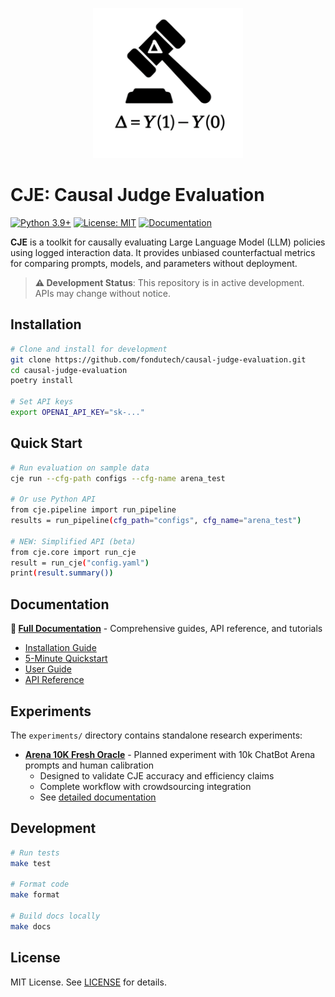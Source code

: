 <p align="center">
  <img src="docs/img/CJE logo.svg" alt="Causal Judge Evaluation logo"
       width="240" height="auto"/>
</p>

# CJE: Causal Judge Evaluation

[![Python 3.9+](https://img.shields.io/badge/python-3.9+-blue.svg)](https://www.python.org/downloads/)
[![License: MIT](https://img.shields.io/badge/License-MIT-yellow.svg)](https://opensource.org/licenses/MIT)
[![Documentation](https://img.shields.io/badge/docs-ReadTheDocs-blue.svg)](https://causal-judge-evaluation.readthedocs.io/)

**CJE** is a toolkit for causally evaluating Large Language Model (LLM) policies using logged interaction data. It provides unbiased counterfactual metrics for comparing prompts, models, and parameters without deployment.

> **⚠️ Development Status**: This repository is in active development. APIs may change without notice.

## Installation

```bash
# Clone and install for development
git clone https://github.com/fondutech/causal-judge-evaluation.git
cd causal-judge-evaluation
poetry install

# Set API keys
export OPENAI_API_KEY="sk-..."
```

## Quick Start

```bash
# Run evaluation on sample data
cje run --cfg-path configs --cfg-name arena_test

# Or use Python API
from cje.pipeline import run_pipeline
results = run_pipeline(cfg_path="configs", cfg_name="arena_test")

# NEW: Simplified API (beta)
from cje.core import run_cje
result = run_cje("config.yaml")
print(result.summary())
```

## Documentation

**📖 [Full Documentation](https://causal-judge-evaluation.readthedocs.io/)** - Comprehensive guides, API reference, and tutorials

- [Installation Guide](https://causal-judge-evaluation.readthedocs.io/en/latest/installation.html)
- [5-Minute Quickstart](https://causal-judge-evaluation.readthedocs.io/en/latest/quickstart.html)
- [User Guide](https://causal-judge-evaluation.readthedocs.io/en/latest/guides/user_guide.html)
- [API Reference](https://causal-judge-evaluation.readthedocs.io/en/latest/api/index.html)

## Experiments

The `experiments/` directory contains standalone research experiments:

- **[Arena 10K Fresh Oracle](experiments/arena_10k_oracle/)** - Planned experiment with 10k ChatBot Arena prompts and human calibration
  - Designed to validate CJE accuracy and efficiency claims
  - Complete workflow with crowdsourcing integration
  - See [detailed documentation](docs/experiments/arena_10k_oracle.md)

## Development

```bash
# Run tests
make test

# Format code
make format

# Build docs locally
make docs
```

## License

MIT License. See [LICENSE](LICENSE) for details.